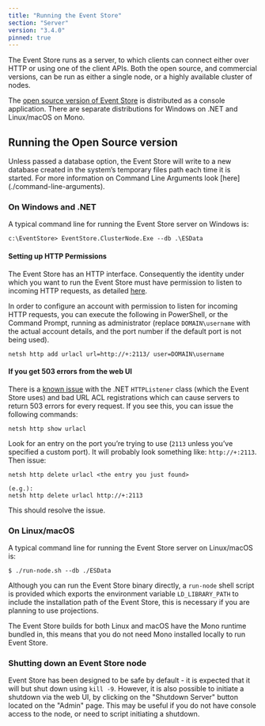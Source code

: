 ```yaml
---
title: "Running the Event Store"
section: "Server"
version: "3.4.0"
pinned: true
---
```


The Event Store runs as a server, to which clients can connect either over HTTP or using one of the client APIs. Both the open source, and commercial versions, can be run as either a single node, or a highly available cluster of nodes.

The [open source version of Event Store](https://geteventstore.com/downloads) is distributed as a console application. There are separate distributions for Windows on .NET and Linux/macOS on Mono.

## Running the Open Source version

<span class="note--warning">
Unless passed a database option, the Event Store will write to a new database created in the system’s temporary files path each time it is started. For more information on Command Line Arguments look [here](./command-line-arguments).
</span>

### On Windows and .NET

A typical command line for running the Event Store server on Windows is:

```
c:\EventStore> EventStore.ClusterNode.Exe --db .\ESData
```

#### Setting up HTTP Permissions

The Event Store has an HTTP interface. Consequently the identity under which you want to run the Event Store must have permission to listen to incoming HTTP requests, as detailed [here](http://msdn.microsoft.com/en-us/library/ms733768.aspx).

In order to configure an account with permission to listen for incoming HTTP requests, you can execute the following in PowerShell, or the Command Prompt, running as administrator (replace `DOMAIN\username` with the actual account details, and the port number if the default port is not being used).

```
netsh http add urlacl url=http://+:2113/ user=DOMAIN\username
```

#### If you get 503 errors from the web UI

There is a [known issue](http://stackoverflow.com/questions/8142396/what-causes-a-httplistener-http-503-error) with the .NET `HTTPListener` class (which the Event Store uses) and bad URL ACL registrations which can cause servers to return 503 errors for every request. If you see this, you can issue the following commands:

```
netsh http show urlacl
```

Look for an entry on the port you’re trying to use (`2113` unless you’ve specified a custom port). It will probably look something like: `http://+:2113`. Then issue:

```
netsh http delete urlacl <the entry you just found>

(e.g.):
netsh http delete urlacl http://+:2113
```

This should resolve the issue.

### On Linux/macOS

A typical command line for running the Event Store server on Linux/macOS is:

```
$ ./run-node.sh --db ./ESData
```

Although you can run the Event Store binary directly, a `run-node` shell script is provided which exports the environment variable `LD_LIBRARY_PATH` to include the installation path of the Event Store, this is necessary if you are planning to use projections.

The Event Store builds for both Linux and macOS have the Mono runtime bundled in, this means that you do not need Mono installed locally to run Event Store.

### Shutting down an Event Store node

Event Store has been designed to be safe by default - it is expected that it will but shut down using `kill -9`. However, it is also possible to initiate a shutdown via the web UI, by clicking on the "Shutdown Server" button located on the "Admin" page. This may be useful if you do not have console access to the node, or need to script initiating a shutdown.
